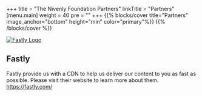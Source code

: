 +++
title = "The Nivenly Foundation Partners"
linkTitle = "Partners"
[menu.main]
weight = 40
pre = "<i class='fas fa-handshake pr-2'></i>"
+++
{{% blocks/cover title="Partners" image_anchor="bottom" height="min" color="primary"%}}
{{% /blocks/cover %}}

<section id="pageContent">
  <div class="container">

<div class="partner">
  <a href="https://fastly.com/" class="partner-logo">
    <img src="/partner-logos/Fastly-logo.png" alt="Fastly Logo" />
  </a>
  <div class="partner-description">

## Fastly

Fastly provide us with a CDN to help us deliver our content to you as fast as possible. Please visit their website to learn more about them. <a href="https://fastly.com/">https://fastly.com/</a>

  </div>
</div>

  </div>
</section>